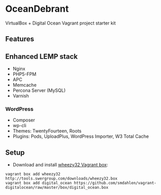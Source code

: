 # OceanDebrant

VirtualBox + Digital Ocean Vagrant project starter kit

## Features

## Enhanced LEMP stack

* Nginx
* PHP5-FPM
* APC
* Memcache
* Percona Server (MySQL)
* Varnish

### WordPress

* Composer
* wp-cli
* Themes: TwentyFourteen, Roots
* Plugins: Pods, UploadPlus, WordPress Importer, W3 Total Cache 

## Setup

* Download and install [wheezy32 Vagrant box](http://tools.swergroup.com/downloads/wheezy32.box):

```
vagrant box add wheezy32 http://tools.swergroup.com/downloads/wheezy32.box
vagrant box add digital_ocean https://github.com/smdahlen/vagrant-digitalocean/raw/master/box/digital_ocean.box
```